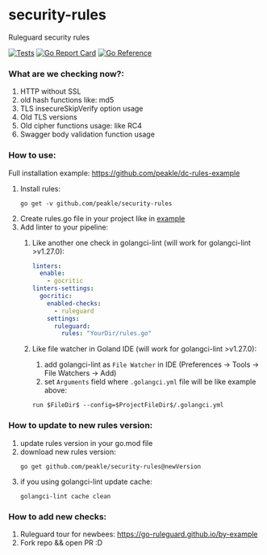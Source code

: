# security-rules

Ruleguard security rules

[![Tests](https://github.com/peakle/security-rules/workflows/Tests/badge.svg)](https://github.com/peakle/security-rules/blob/main/.github/workflows/ci.yml)
[![Go Report Card](https://goreportcard.com/badge/github.com/peakle/security-rules)](https://goreportcard.com/report/github.com/peakle/security-rules)
[![Go Reference](https://pkg.go.dev/badge/github.com/peakle/security-rules.svg)](https://pkg.go.dev/github.com/peakle/security-rules)

### What are we checking now?:
1. HTTP without SSL
2. old hash functions like: md5
3. TLS insecureSkipVerify option usage
4. Old TLS versions
5. Old cipher functions usage: like RC4
7. Swagger body validation function usage

### How to use:

Full installation example: https://github.com/peakle/dc-rules-example

1. Install rules:
      ```shell
      go get -v github.com/peakle/security-rules
      ```
2. Create rules.go file in your project like
   in [example](https://github.com/delivery-club/delivery-club-rules/tree/main/example/rules.go)
3. Add linter to your pipeline:
    1. Like another one check in golangci-lint (will work for golangci-lint >v1.27.0):

        ``` yaml
        linters:
          enable:
            - gocritic
        linters-settings:
          gocritic:
            enabled-checks:
              - ruleguard
            settings:
              ruleguard:
                rules: "YourDir/rules.go"
        ```
    2. Like file watcher in Goland IDE (will work for golangci-lint >v1.27.0):
         1. add golangci-lint as `File Watcher` in IDE (Preferences -> Tools -> File Watchers -> Add)
         2. set `Arguments` field where `.golangci.yml` file will be like example above:

        ```
        run $FileDir$ --config=$ProjectFileDir$/.golangci.yml
        ```

### How to update to new rules version:

1. update rules version in your go.mod file
2. download new rules version:
   ```shell
   go get github.com/peakle/security-rules@newVersion
   ```
3. if you using golangci-lint update cache:
   ```shell
   golangci-lint cache clean
   ```

### How to add new checks:

1. Ruleguard tour for newbees: https://go-ruleguard.github.io/by-example
2. Fork repo && open PR :D

